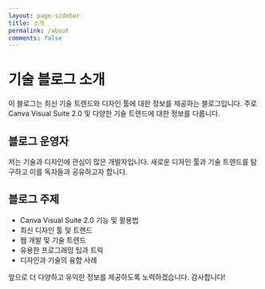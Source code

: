```yaml
---
layout: page-sidebar
title: 소개
permalink: /about
comments: false
---
```


# 기술 블로그 소개

이 블로그는 최신 기술 트렌드와 디자인 툴에 대한 정보를 제공하는 블로그입니다. 주로 Canva Visual Suite 2.0 및 다양한 기술 트렌드에 대한 정보를 다룹니다.

## 블로그 운영자

저는 기술과 디자인에 관심이 많은 개발자입니다. 새로운 디자인 툴과 기술 트렌드를 탐구하고 이를 독자들과 공유하고자 합니다.

## 블로그 주제

- Canva Visual Suite 2.0 기능 및 활용법
- 최신 디자인 툴 및 트렌드
- 웹 개발 및 기술 트렌드
- 유용한 프로그래밍 팁과 트릭
- 디자인과 기술의 융합 사례

앞으로 더 다양하고 유익한 정보를 제공하도록 노력하겠습니다. 감사합니다!